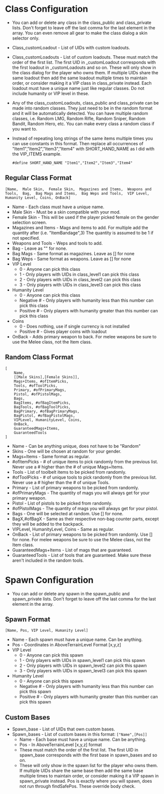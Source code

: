 # Class Configuration
* You can add or delete any class in the class_public and class_private lists. Don't forget to leave off the last comma for the last element in the array. You can even remove all gear to make the class dialog a skin selector only.
* Class_customLoadout - List of UIDs with custom loadouts.
* Class_customLoadouts - List of custom loadouts. These must match the order of the first list. The first UID in _customLoadout corresponds with the first loadout in _customLoadouts and so on. These will only show in the class dialog for the player who owns them. If multiple UIDs share the same loadout then add the same loadout multiple times to maintain order, or consider making it a VIP class in class_private instead. Each loadout must have a unique name just like regular classes. Do not include humanity or VIP level in these.
* Any of the class_customLoadouts, class_public and class_private can be made into random classes. They just need to be in the random format and it will be automatically detected. You can have multiple random classes, i.e. Random LMG, Random Rifle, Random Sniper, Random  Bandit, Random Hero, etc. You can make every class a random class if you want to.
* Instead of repeating long strings of the same items multiple times you can use constants in this format. Then replace all occurrences of "Item1","Item2","Item3","Item4" with SHORT_HAND_NAME as I did with the VIP_ITEMS example.

	```sqf
	#define SHORT_HAND_NAME "Item1","Item2","Item3","Item4"
	```

## Regular Class Format
```
[Name,  Male Skin,  Female Skin,  Magazines and Items,  Weapons and Tools,  Bag,  Bag Mags and Items,  Bag Weps and Tools,  VIP Level,  Humanity Level, Coins, OnBack]
```
* Name - Each class must have a unique name.
* Male Skin - Must be a skin compatible with your mod.
* Female Skin - This will be used if the player picked female on the gender selection screen.
* Magazines and Items - Mags and items to add. For multiple add the quantity after (i.e. "ItemBandage",3) The quantity is assumed to be 1 if not specified.  
* Weapons and Tools - Weps and tools to add.
* Bag - Leave as "" for none.
* Bag Mags - Same format as magazines. Leave as [] for none
* Bag Weps - Same format as weapons. Leave as [] for none
* VIP Level
	* 0 - Anyone can pick this class
	* 1 - Only players with UIDs in class_level1 can pick this class
	* 2 - Only players with UIDs in class_level2 can pick this class
	* 3 - Only players with UIDs in class_level3 can pick this class​
* Humanity Level
	* 0 - Anyone can pick this class
	* Negative # - Only players with humanity less than this number can pick this class
	* Positive # - Only players with humanity greater than this number can pick this class​
* Coins
	* 0 - Does nothing, use if single currency is not installed
	* Positive # - Gives player coins with loadout
* OnBack - Adds primary weapon to back. For melee weapons be sure to use the Melee class, not the Item class.
		
## Random Class Format
```
[
	Name, 
	[[Male Skins],[Female Skins]],
	Mags+Items, #ofItemPicks, 
	Tools, #ofToolPicks, 
	Primary, #ofPrimaryMags, 
	Pistol, #ofPistolMags, 
	Bags, 
	BagItems, #ofBagItemPicks, 
	BagTools, #ofBagToolPicks, 
	BagPrimary, #ofBagPrimaryMags, 
	BagPistol, #ofBagPistolMags, 
	VIPLevel, HumanityLevel, Coins,
	OnBack,
	GuaranteedMags+Items,
	GuaranteedTools
]
```
* Name - Can be anything unique, does not have to be "Random"
* Skins - One will be chosen at random for your gender.
* Mags+Items - Same format as regular.
* #ofItemPicks - # of unique items to pick randomly from the previous list. Never use a # higher than the # of unique Mags+Items.
* Tools - List of toolbelt items to be picked from randomly.
* #ofToolPicks - # of unique tools to pick randomly from the previous list. Never use a # higher than the # of unique Tools.
* Primary - List of primary weapons to be picked from randomly.
* #ofPrimaryMags - The quantity of mags you will always get for your primary weapon.
* Pistol - List of pistols to be picked from randomly.
* #ofPistolMags - The quantity of mags you will always get for your pistol.
* Bags - One will be selected at random. Use [] for none.
* BagX,#ofBagX - Same as their respective non-bag counter parts, except they will be added to the backpack.
* VIPLevel, HumanityLevel, Coins - Same as regular.
* OnBack - List of primary weapons to be picked from randomly. Use [] for none. For melee weapons be sure to use the Melee class, not the Item class.
* GuaranteedMags+Items - List of mags that are guaranteed.
* GuaranteedTools - List of tools that are guaranteed. Make sure these aren't included in the random tools.

# Spawn Configuration
* You can add or delete any spawn in the spawn_public and spawn_private lists. Don't forget to leave off the last comma for the last element in the array.

## Spawn Format
```[Name, Pos, VIP Level, Humanity Level]```
* Name - Each spawn must have a unique name. Can be anything.
* Pos - Coordinates in AboveTerrainLevel Format [x,y,z]
* VIP Level
	* 0 - Anyone can pick this spawn
	* 1 - Only players with UIDs in spawn_level1 can pick this spawn
	* 2 - Only players with UIDs in spawn_level2 can pick this spawn
	* 3 - Only players with UIDs in spawn_level3 can pick this spawn​
* Humanity Level
	* 0 - Anyone can pick this spawn
	* Negative # - Only players with humanity less than this number can pick this spawn
	* Positive # - Only players with humanity greater than this number can pick this spawn​

## Custom Bases
* Spawn_base - List of UIDs that own custom bases.
* Spawn_bases - List of custom bases in this format: `["Name",[Pos]]`
	* Name - Each base must have a unique name. Can be anything.
	* Pos - In AboveTerrainLevel [x,y,z] format
	* These must match the order of the first list. The first UID in spawn_base corresponds with the first base in spawn_bases and so on. 
	* These will only show in the spawn list for the player who owns them. If multiple UIDs share the same base then add the same base multiple times to maintain order, or consider making it a VIP spawn in spawn_private instead. Pos is exactly where you will spawn, does not run through findSafePos. These override body check.